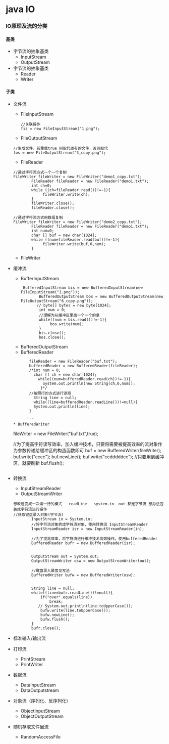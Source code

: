 # java IO

### IO原理及流的分类
 #### 基类
 * 字节流的抽象基类
   * InputStream 
   * OutputStream
 * 字节流的抽象基类
   * Reader
   * Writer
 #### 子类     
 * 文件流
   * FileInputStream
      ```
      //关联操作
      fis = new FileInputStream("1.png");
 
      ```
   * FileOutputStream
   ```
   //生成文件，若重载true 则取代原有的文件，否则取代
   fos = new FileOutputStream("3_copy.png");
   ```
   * FileReader
   ```
   //通过字符流方式一个一个复制
   FileWriter fileWriter = new FileWriter("demo1_copy.txt");
           FileReader fileReader = new FileReader("demo1.txt");
           int ch=0;
           while ((ch=fileReader.read())!=-1){
                fileWriter.write(ch);
           }
           fileWriter.close();
           fileReader.close();
   ```
   ``` 
   //通过字符流方式用数组复制
   FileWriter fileWriter = new FileWriter("demo2_copy.txt");
           FileReader fileReader = new FileReader("demo1.txt");
           int num=0;
           char [] buf = new char[1024];
           while ((num=fileReader.read(buf))!=-1){
                fileWriter.write(buf,0,num);
           }
   ```
   * FileWriter
 * 缓冲流
   * BufferInputStream
      ```
       BufferedInputStream bis = new BufferedInputStream(new FileInputStream("1.png"));
              BufferedOutputStream bos = new BufferedOutputStream(new FileOutputStream("6_copy.png"));
             // byte[] bytes = new byte[1024];
              int num = 0;
              //理解为从缓冲区里面一个一个的拿
              while((num = bis.read())!=-1){
                   bos.write(num);
              }
              bis.close();
              bos.close();
      ```
   * BufferedOutputStream
   * BufferedReader
    ```
           fileReader = new FileReader("buf.txt");
           bufferedReader = new BufferedReader(fileReader);
           /*int num = 0;
             char [] ch = new char[1024];
               while((num=bufferedReader.read(ch))!=-1){
                 System.out.println(new String(ch,0,num));
                }*/
           //按照行的方式进行读取
             String line = null;
             while((line=bufferedReader.readLine())!=null){
             System.out.println(line);
           }                  
          
          ```
   * BufferedWriter
   ```
   fileWriter = new FileWriter("buf.txt",true);
   
    //为了提高字符读写效率，加入缓冲技术，只要将需要被提高效率的流对象作为参数传递给缓冲区的构造函数即可
     buf = new BufferedWriter(fileWriter);
     buf.write("cccc");
     buf.newLine();
     buf.write("ccdddddcc");
     //只要用到缓冲区，就要刷新
     buf.flush();
   ```
 * 转换流
   * InputStreamReader
   * OutputStreamWriter
   ```
   想改进变成一次读一行的模式   readLine   system.in  out 都是字节流 想办法包装成字符流进行操作
   //获取键盘录入对象(字节流)
           InputStream in = System.in;
           //将字节流对象转成字符流对象，使用转换流 InputStreamReader
           InputStreamReader isr = new InputStreamReader(in);
   
           //为了提高效率，将字符流进行缓冲技术高效操作，使用bufferedReader
           BufferedReader bufr = new BufferedReader(isr);
   
   
           OutputStream out = System.out;
           OutputStreamWriter osw = new OutputStreamWriter(out);
   
           //键盘录入最常见写法
           BufferedWriter bufw = new BufferedWriter(osw);
   
   
           String line = null;
           while((line=bufr.readLine())!=null){
               if("over".equals(line))
                   break;
              // System.out.println(line.toUpperCase());
               bufw.write(line.toUpperCase());
               bufw.newLine();
               bufw.flush();
           }
           bufr.close();
   ```
 * 标准输入/输出流
 * 打印流
   * PrintStream
   * PrintWriter
 * 数据流
   * DataInputStream
   * DataOutputstream
 * 对象流（序列化、反序列化）    
   * ObjectInputStream
   * ObjectOutputStream
 * 随机存取文件里流
   * RandomAccessFile
  
   